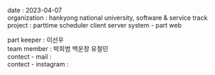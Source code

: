 date : 2023-04-07 <br> organization : hankyong national university, software & service track <br> project : parttime scheduler client server system - part web

part keeper :	이선우 <br> team member :	박희범 백운창 유철민 <br> contect - mail :  <br> contect - instagram : 
